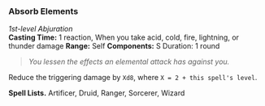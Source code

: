 ### Absorb Elements
*1st-level Abjuration*  
**Casting Time:** 1 reaction, When you take acid, cold, fire, lightning, or thunder damage
**Range:** Self
**Components:** S
Duration: 1 round

> *You lessen the effects an elemental attack has against you.*

Reduce the triggering damage by `Xd8`, where `X = 2 + this spell's level`.

**Spell Lists.** Artificer, Druid, Ranger, Sorcerer, Wizard